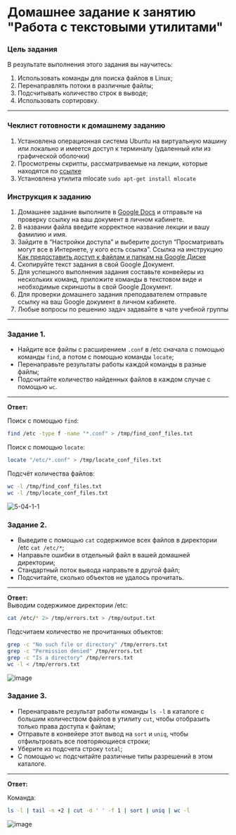# Домашнее задание к занятию "Работа с текстовыми утилитами" 

### Цель задания
В результате выполнения этого задания вы научитесь:
1. Использовать команды для поиска файлов в Linux;
2. Перенаправлять потоки в различные файлы;
3. Подсчитывать количество строк в выводе;
4. Использовать сортировку.
------

### Чеклист готовности к домашнему заданию

1. Установлена операционная система Ubuntu на виртуальную машину или локально и имеется доступ к терминалу (удаленный или из графической оболочки)
2. Просмотрены скрипты, рассматриваемые на лекции, которые находятся по [ссылке](5-04/)
3. Установлена утилита mlocate `sudo apt-get install mlocate`


### Инструкция к заданию

1. Домашнее задание выполните в [Google Docs](https://docs.google.com/) и отправьте на проверку ссылку на ваш документ в личном кабинете.
2. В названии файла введите корректное название лекции и вашу фамилию и имя.
3. Зайдите в “Настройки доступа” и выберите доступ “Просматривать могут все в Интернете, у кого есть ссылка”. Ссылка на инструкцию [Как предоставить доступ к файлам и папкам на Google Диске](https://support.google.com/docs/answer/2494822?hl=ru&co=GENIE.Platform%3DDesktop)
4. Скопируйте текст задания в свой  Google Документ.
5. Для успешного выполнения задания составьте конвейеры из нескольких команд, приложите команды в текстовом виде и необходимые скриншоты в свой Google Документ.
6. Для проверки домашнего задания преподавателем отправьте ссылку на ваш Google документ в личном кабинете.
7. Любые вопросы по решению задач задавайте в чате учебной группы

------

### Задание 1.

- Найдите все файлы с расширением `.conf` в /etc сначала с помощью команды `find`, а потом с помощью команды `locate`;
- Перенаправьте результаты работы каждой команды в разные файлы;
- Подсчитайте количество найденных файлов в каждом случае с помощью `wc`.

------

**Ответ:**  

Поиск с помощью `find`:
```bash
find /etc -type f -name "*.conf" > /tmp/find_conf_files.txt
```

Поиск с помощью `locate`:
```bash
locate "/etc/*.conf" > /tmp/locate_conf_files.txt
```

Подсчёт количества файлов:
```bash
wc -l /tmp/find_conf_files.txt
wc -l /tmp/locate_conf_files.txt
```

![5-04-1-1](https://github.com/user-attachments/assets/c3cf6836-3994-47e2-a76a-5c0c3065b320)  

### Задание 2.

 - Выведите с помощью `cat` содержимое всех файлов в директории /etc `cat /etc/*`;
 - Направьте ошибки в отдельный файл в вашей домашней директории;
 - Стандартный поток вывода направьте в другой файл;
 - Подсчитайте, сколько объектов не удалось прочитать.
 
------

**Ответ:**  
Выводим содержимое директории /etc:
```bash
cat /etc/* 2> /tmp/errors.txt > /tmp/output.txt
```

Подсчитаем количество не прочитанных объектов:
```bash
grep -c "No such file or directory" /tmp/errors.txt
grep -c "Permission denied" /tmp/errors.txt
grep -c "Is a directory" /tmp/errors.txt
wc -l < /tmp/errors.txt
```

![image](https://github.com/user-attachments/assets/85ddd243-af44-4736-9be0-2e2fc9b482d6)  



### Задание 3.

 - Перенаправьте результат работы команды `ls -l` в каталоге с большим количеством файлов в утилиту `cut`, чтобы отобразить только права доступа к файлам;
 - Отправьте в конвейере этот вывод на `sort` и `uniq`, чтобы отфильтровать все повторяющиеся строки;
 - Уберите из подсчета строку `total`;
 - С помощью `wc` подсчитайте различные типы разрешений в этом каталоге.

------

**Ответ:**  

Команда:
```bash
ls -l | tail -n +2 | cut -d ' ' -f 1 | sort | uniq | wc -l
```

![image](https://github.com/user-attachments/assets/2aa5c13a-3fad-4106-8578-c275ceb38d4d)  

